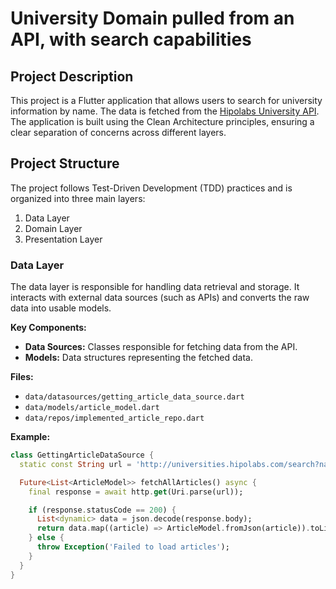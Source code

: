 # University Domain pulled from an API, with search capabilities

## Project Description

This project is a Flutter application that allows users to search for university information by name. The data is fetched from the [Hipolabs University API](http://universities.hipolabs.com/search?name=middle). The application is built using the Clean Architecture principles, ensuring a clear separation of concerns across different layers.

## Project Structure

The project follows Test-Driven Development (TDD) practices and is organized into three main layers:

1. Data Layer
2. Domain Layer
3. Presentation Layer

### Data Layer

The data layer is responsible for handling data retrieval and storage. It interacts with external data sources (such as APIs) and converts the raw data into usable models.

**Key Components:**
- **Data Sources:** Classes responsible for fetching data from the API.
- **Models:** Data structures representing the fetched data.

**Files:**
- `data/datasources/getting_article_data_source.dart`
- `data/models/article_model.dart`
- `data/repos/implemented_article_repo.dart`

**Example:**
```dart
class GettingArticleDataSource {
  static const String url = 'http://universities.hipolabs.com/search?name=';

  Future<List<ArticleModel>> fetchAllArticles() async {
    final response = await http.get(Uri.parse(url));

    if (response.statusCode == 200) {
      List<dynamic> data = json.decode(response.body);
      return data.map((article) => ArticleModel.fromJson(article)).toList();
    } else {
      throw Exception('Failed to load articles');
    }
  }
}

